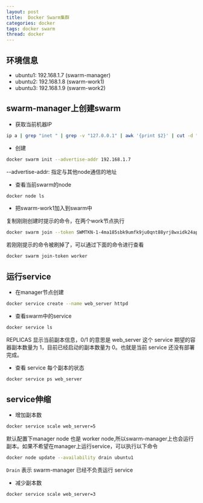 ```yaml
---
layout: post
title:  Docker Swarm集群
categories: docker
tags: docker swarm
thread: docker
---
```


## 环境信息

* ubuntu1: 192.168.1.7 (swarm-manager)
* ubuntu2: 192.168.1.8 (swarm-work1)
* ubuntu3: 192.168.1.9 (swarm-work2)

## swarm-manager上创建swarm

* 获取当前机器IP

```bash
ip a | grep "inet " | grep -v "127.0.0.1" | awk '{print $2}' | cut -d "/" -f1 | head -n 1
```

* 创建

```bash
docker swarm init --advertise-addr 192.168.1.7
```

--advertise-addr: 指定与其他node通信的地址

* 查看当前swarm的node

```bash
docker node ls
```

* 把swarm-work1加入到swarm中

复制刚刚创建时提示的命令，在两个work节点执行

```bash
docker swarm join --token SWMTKN-1-4ma185sbk9umfk9ju0qnt88yrj8wxidk24ap9wf689xnxst4pe-7tw50gu7asl76xnbh0x1osptj 192.168.1.7:2377
```

若刚刚提示的命令被刷掉了，可以通过下面的命令进行查看

```bash
docker swarm join-token worker
```

## 运行service

* 在manager节点创建

```bash
docker service create --name web_server httpd
```

* 查看swarm中的service

```bash
docker service ls
```

REPLICAS 显示当前副本信息，0/1 的意思是 web_server 这个 service 期望的容器副本数量为 1，目前已经启动的副本数量为 0。也就是当前 service 还没有部署完成。

* 查看 service 每个副本的状态

```bash
docker service ps web_server
```

## service伸缩

* 增加副本数

```bash
docker service scale web_server=5
```

默认配置下manager node 也是 worker node,所以swarm-manager上也会运行副本。如果不希望在manager上运行service，可以执行以下命令

```bash
docker node update --availability drain ubuntu1
```

`Drain` 表示 swarm-manager 已经不负责运行 service

* 减少副本数

```bash
docker service scale web_server=3
```
